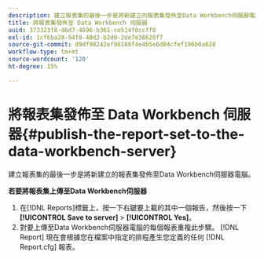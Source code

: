 ```yaml
---
description: 建立報表集的最後一步是將新建立的報表集發佈至Data Workbench伺服器電腦。
title: 將報表集發佈至 Data Workbench 伺服器
uuid: 373323f8-d6d7-4696-b361-ce514f0ccff0
exl-id: 1cf6ba28-94f0-48d2-b2d0-2de7e38620f7
source-git-commit: d9df90242ef96188f4e4b5e6d04cfef196b0a628
workflow-type: tm+mt
source-wordcount: '120'
ht-degree: 15%

---
```


# 將報表集發佈至 Data Workbench 伺服器{#publish-the-report-set-to-the-data-workbench-server}

建立報表集的最後一步是將新建立的報表集發佈至Data Workbench伺服器電腦。

**若要將報表集上傳至Data Workbench伺服器**

1. 在[!DNL Reports]標籤上，按一下右鍵要上載的其中一個報告，然後按一下&#x200B;**[!UICONTROL Save to server]** > **[!UICONTROL Yes]**。
1. 對要上傳至Data Workbench伺服器電腦的每個報表重複此步驟。
   [!DNL Report] 現在會根據您在檔案中指定的排程產生您定義的任何 [!DNL Report.cfg] 報表。
